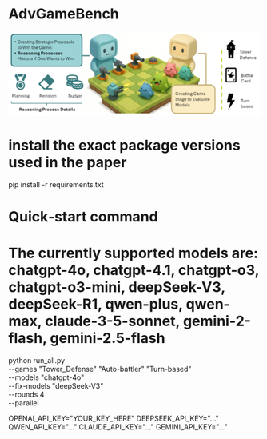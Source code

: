 # AdvGameBench
![AdvGameBench 架构图](docs/image/AdvGame.png)



# install the exact package versions used in the paper
pip install -r requirements.txt


# Quick‑start command
# The currently supported models are: chatgpt-4o, chatgpt-4.1, chatgpt-o3, chatgpt-o3-mini, deepSeek-V3, deepSeek-R1, qwen-plus, qwen-max, claude-3-5-sonnet, gemini-2-flash, gemini-2.5-flash
python run_all.py \
    --games "Tower_Defense" "Auto-battler" "Turn-based" \
    --models "chatgpt-4o" \
    --fix-models "deepSeek-V3" \
    --rounds 4 \
    --parallel

OPENAI_API_KEY="YOUR_KEY_HERE"
DEEPSEEK_API_KEY="..."
QWEN_API_KEY="..."
CLAUDE_API_KEY="..."
GEMINI_API_KEY="..."